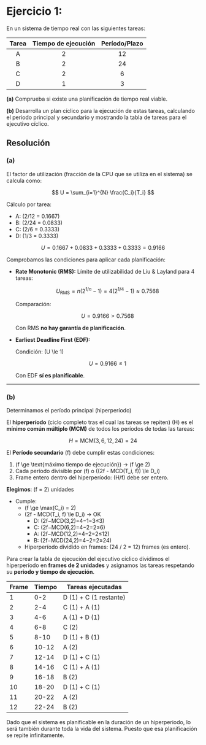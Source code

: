 # Ejercicio 1:

En un sistema de tiempo real con las siguientes tareas:

| Tarea | Tiempo de ejecución | Período/Plazo |
| :---: | :-----------------: | :-----------: |
|   A   |          2          |      12       |
|   B   |          2          |      24       |
|   C   |          2          |       6       |
|   D   |          1          |       3       |

**(a)** Comprueba si existe una planificación de tiempo real viable.

**(b)** Desarrolla un plan cíclico para la ejecución de estas tareas, calculando el periodo principal y secundario y mostrando la tabla de tareas para el ejecutivo cíclico.

## Resolución

### (a)

El factor de utilización (fracción de la CPU que se utiliza en el sistema) se calcula como:

$$
U = \sum_{i=1}^{N} \frac{C_i}{T_i}
$$

Cálculo por tarea:

- A: \(2/12 = 0.1667\)
- B: \(2/24 = 0.0833\)
- C: \(2/6 = 0.3333\)
- D: \(1/3 = 0.3333\)

$$
U = 0.1667 + 0.0833 + 0.3333 + 0.3333 = 0.9166
$$

Comprobamos las condiciones para aplicar cada planificación:

- **Rate Monotonic (RMS):** Límite de utilizabilidad de Liu & Layland para 4 tareas:

  $$
  U_\text{RMS} = n(2^{1/n}-1) = 4(2^{1/4}-1) \approx 0.7568
  $$

  Comparación:

  $$
  U = 0.9166 > 0.7568
  $$

  Con RMS **no hay garantía de planificación**.

- **Earliest Deadline First (EDF):**

  Condición: \(U \le 1\)

  $$
  U = 0.9166 \le 1
  $$

  Con EDF **sí es planificable**.

---

### (b) 

Determinamos el período principal (hiperperíodo)

El **hiperperíodo** (ciclo completo tras el cual las tareas se repiten) \(H\) es el **mínimo común múltiplo (MCM)** de todos los períodos de todas las tareas:

$$
H = \text{MCM}(3, 6, 12, 24) = 24
$$


El **Período secundario** \(f\) debe cumplir estas condiciones:

1. \(f \ge \text{máximo tiempo de ejecución}\) → \(f \ge 2\)
2. Cada período divisible por \(f\) o \((2f - MCD(T_i, f)) \le D_i\)
3. Frame entero dentro del hiperperíodo: \(H/f\) debe ser entero.

**Elegimos**: \(f = 2\) unidades

- Cumple:
  - \(f \ge \max(C_i) = 2\)
  - \(2f - MCD(T_i, f) \le D_i\) → OK
    - D: \(2f−MCD⁡(3,2)=4−1=3≤3\)  
    - C: \(2f−MCD⁡(6,2)=4−2=2≤6\)
    - A: \(2f−MCD⁡(12,2)=4−2=2≤12\)
    - B: \(2f−MCD⁡(24,2)=4−2=2≤24\)
  - Hiperperíodo dividido en frames: \(24 / 2 = 12\) frames (es entero).

Para crear la tabla de ejecución del ejecutivo cíclico dividimos el hiperperíodo en **frames de 2 unidades** y asignamos las tareas respetando su **periodo y tiempo de ejecución**.

| Frame | Tiempo | Tareas ejecutadas      |
| ----- | ------ | ---------------------- |
| 1     | 0-2    | D (1) + C (1 restante) |
| 2     | 2-4    | C (1) + A (1)          |
| 3     | 4-6    | A (1) + D (1)          |
| 4     | 6-8    | C (2)                  |
| 5     | 8-10   | D (1) + B (1)          |
| 6     | 10-12  | A (2)                  |
| 7     | 12-14  | D (1) + C (1)          |
| 8     | 14-16  | C (1) + A (1)          |
| 9     | 16-18  | B (2)                  |
| 10    | 18-20  | D (1) + C (1)          |
| 11    | 20-22  | A (2)                  |
| 12    | 22-24  | B (2)                  |

Dado que el sistema es planificable en la duración de un hiperperiodo, lo será también durante toda la vida del sistema. Puesto que esa planificación se repite infinitamente.

